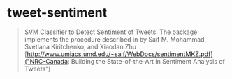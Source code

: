 # tweet-sentiment

> SVM Classifier to Detect Sentiment of Tweets. The package implements the procedure described in  by Saif M. Mohammad, Svetlana Kiritchenko, and Xiaodan Zhu [http://www.umiacs.umd.edu/~saif/WebDocs/sentimentMKZ.pdf]("NRC-Canada: Building the State-of-the-Art in
Sentiment Analysis of Tweets")
